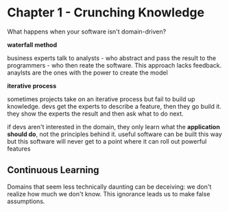 # Chapter 1 - Crunching Knowledge

What happens when your software isn't domain-driven?

__waterfall method__

business experts talk to analysts - who abstract and pass the result to the programmers - who then reate the software. This approach lacks feedback. anaylsts are the ones with the power to create the model


__iterative process__

sometimes projects take on an iterative process but fail to build up knowledge. devs get the experts to describe a feature, then they go build it. they show the experts the result and then ask what to do next.

if devs aren't interested in the domain, they only learn what the __application should do__, not the principles behind it. useful software can be built this way but this software will never get to a point where it can roll out powerful features


## Continuous Learning

Domains that seem less technically daunting can be deceiving: we don't realize how much we don't know. This ignorance leads us to make false assumptions.
